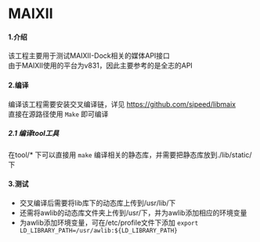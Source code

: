 # MAIXII
#### 1.介绍
该工程主要用于测试MAIXII-Dock相关的媒体API接口  
由于MAIXII使用的平台为v831，因此主要参考的是全志的API
#### 2.编译
编译该工程需要安装交叉编译链，详见 https://github.com/sipeed/libmaix   
直接在源路径使用 `Make` 即可编译
##### 2.1 编译tool工具
在tool/* 下可以直接用 `make` 编译相关的静态库，并需要把静态库放到./lib/static/ 下
#### 3.测试
- 交叉编译后需要将lib库下的动态库上传到/usr/lib/下
- 还需将awlib的动态库文件夹上传到/usr/下，并为awlib添加相应的环境变量
- 为awlib添加环境变量，可在/etc/profile文件下添加 `export LD_LIBRARY_PATH=/usr/awlib:${LD_LIBRARY_PATH}`
